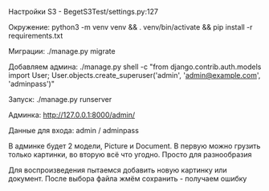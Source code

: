 Настройки S3 - BegetS3Test/settings.py:127

Окружение: python3 -m venv venv && . venv/bin/activate && pip install -r requirements.txt

Миграции: ./manage.py migrate

Добавляем админа: ./manage.py shell -c "from django.contrib.auth.models import User; User.objects.create_superuser('admin', 'admin@example.com', 'adminpass')"

Запуск: ./manage.py runserver

Админка: http://127.0.0.1:8000/admin/

Данные для входа: admin / adminpass

В админке будет 2 модели, Picture и Document. В первую можно грузить только картинки, во вторую всё что угодно. Просто для разнообразия

Для воспроизведения пытаемся добавить новую картинку или документ. После выбора файла жмём сохранить - получаем ошибку
